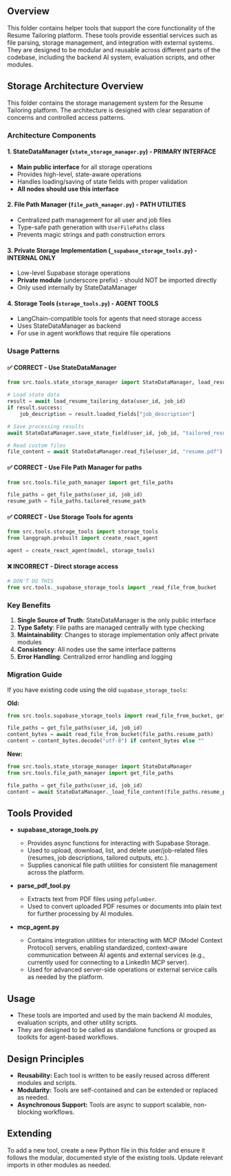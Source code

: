 ## Overview

This folder contains helper tools that support the core functionality of the Resume Tailoring platform. These tools provide essential services such as file parsing, storage management, and integration with external systems. They are designed to be modular and reusable across different parts of the codebase, including the backend AI system, evaluation scripts, and other modules.

## Storage Architecture Overview

This folder contains the storage management system for the Resume Tailoring platform. The architecture is designed with clear separation of concerns and controlled access patterns.

### Architecture Components

#### 1. **StateDataManager** (`state_storage_manager.py`) - **PRIMARY INTERFACE**
- **Main public interface** for all storage operations
- Provides high-level, state-aware operations
- Handles loading/saving of state fields with proper validation
- **All nodes should use this interface**

#### 2. **File Path Manager** (`file_path_manager.py`) - **PATH UTILITIES**
- Centralized path management for all user and job files
- Type-safe path generation with `UserFilePaths` class
- Prevents magic strings and path construction errors

#### 3. **Private Storage Implementation** (`_supabase_storage_tools.py`) - **INTERNAL ONLY**
- Low-level Supabase storage operations
- **Private module** (underscore prefix) - should NOT be imported directly
- Only used internally by StateDataManager

#### 4. **Storage Tools** (`storage_tools.py`) - **AGENT TOOLS**
- LangChain-compatible tools for agents that need storage access
- Uses StateDataManager as backend
- For use in agent workflows that require file operations

### Usage Patterns

#### ✅ **CORRECT - Use StateDataManager**
```python
from src.tools.state_storage_manager import StateDataManager, load_resume_tailoring_data

# Load state data
result = await load_resume_tailoring_data(user_id, job_id)
if result.success:
    job_description = result.loaded_fields["job_description"]

# Save processing results
await StateDataManager.save_state_field(user_id, job_id, "tailored_resume", content)

# Read custom files
file_content = await StateDataManager.read_file(user_id, "resume.pdf")
```

#### ✅ **CORRECT - Use File Path Manager for paths**
```python
from src.tools.file_path_manager import get_file_paths

file_paths = get_file_paths(user_id, job_id)
resume_path = file_paths.tailored_resume_path
```

#### ✅ **CORRECT - Use Storage Tools for agents**
```python
from src.tools.storage_tools import storage_tools
from langgraph.prebuilt import create_react_agent

agent = create_react_agent(model, storage_tools)
```

#### ❌ **INCORRECT - Direct storage access**
```python
# DON'T DO THIS
from src.tools._supabase_storage_tools import _read_file_from_bucket
```

### Key Benefits

1. **Single Source of Truth**: StateDataManager is the only public interface
2. **Type Safety**: File paths are managed centrally with type checking
3. **Maintainability**: Changes to storage implementation only affect private modules
4. **Consistency**: All nodes use the same interface patterns
5. **Error Handling**: Centralized error handling and logging

### Migration Guide

If you have existing code using the old `supabase_storage_tools`:

**Old:**
```python
from src.tools.supabase_storage_tools import read_file_from_bucket, get_file_paths

file_paths = get_file_paths(user_id, job_id)
content_bytes = await read_file_from_bucket(file_paths.resume_path)
content = content_bytes.decode("utf-8") if content_bytes else ""
```

**New:**
```python
from src.tools.state_storage_manager import StateDataManager
from src.tools.file_path_manager import get_file_paths

file_paths = get_file_paths(user_id, job_id)
content = await StateDataManager._load_file_content(file_paths.resume_path) or ""
```

## Tools Provided

- **supabase_storage_tools.py**
  - Provides async functions for interacting with Supabase Storage.
  - Used to upload, download, list, and delete user/job-related files (resumes, job descriptions, tailored outputs, etc.).
  - Supplies canonical file path utilities for consistent file management across the platform.

- **parse_pdf_tool.py**
  - Extracts text from PDF files using `pdfplumber`.
  - Used to convert uploaded PDF resumes or documents into plain text for further processing by AI modules.

- **mcp_agent.py**
  - Contains integration utilities for interacting with MCP (Model Context Protocol) servers, enabling standardized, context-aware communication between AI agents and external services (e.g., currently used for connecting to a LinkedIn MCP server).
  - Used for advanced server-side operations or external service calls as needed by the platform.

## Usage

- These tools are imported and used by the main backend AI modules, evaluation scripts, and other utility scripts.
- They are designed to be called as standalone functions or grouped as toolkits for agent-based workflows.

## Design Principles

- **Reusability:** Each tool is written to be easily reused across different modules and scripts.
- **Modularity:** Tools are self-contained and can be extended or replaced as needed.
- **Asynchronous Support:** Tools are async to support scalable, non-blocking workflows.

## Extending

To add a new tool, create a new Python file in this folder and ensure it follows the modular, documented style of the existing tools. Update relevant imports in other modules as needed. 
